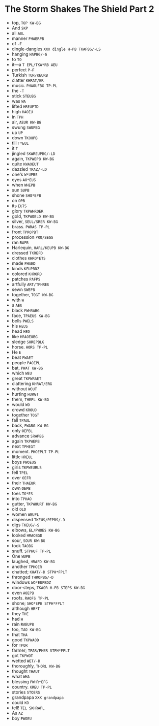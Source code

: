 # The Storm Shakes The Shield Part 2

* top, `TOP KW-BG`
* And `SKP`
* all `AUL`
* manner `PHAERPB`
* of `-F`
* dingle-dangles `XXX dingle H-PB TKAPBG/-LS`
* hanging `HAPBG/-G`
* to `TO`
* it—a `T EPL/TKA*RB AEU`
* perfect `P-F`
* Turkish `TUR/KEURB`
* clatter `KHRAT/ER`
* music. `PHAOUFBG TP-PL`
* the `-T`
* stick `STEUBG`
* was `WA`
* lifted `HREUFTD`
* high `HAOEU`
* in `TPH`
* air, `AEUR KW-BG`
* swung `SWUPBG`
* up `UP`
* down `TKOUPB`
* till `T*EUL`
* it `T`
* jingled `SKWREUPBG/-LD`
* again, `TKPWEPB KW-BG`
* quite `KWAOEUT`
* dazzled `TKAZ/-LD`
* one's `W*UPBS`
* eyes `AO*EUS`
* when `WHEPB`
* sun `SUPB`
* shone `SHO*EPB`
* on `OPB`
* its `EUTS`
* glory `TKPWHROER`
* gold, `TKPWOELD KW-BG`
* silver, `SEUL/SRER KW-BG`
* brass. `PWRAS TP-PL`
* front `TPROPBT`
* procession `PRO/SEGS`
* ran `RAPB`
* Harlequin, `HARL/KEUPB KW-BG`
* dressed `TKREFD`
* clothes `KHRO*ETS`
* made `PHAED`
* kinds `KEUPBDZ`
* colored `KHRORD`
* patches `PAFPS`
* artfully `ART/TPHREU`
* sewn `SWEPB`
* together, `TOGT KW-BG`
* with `W`
* a `AEU`
* black `PWHRABG`
* face, `TPAEUS KW-BG`
* bells `PWELS`
* his `HEUS`
* head `HED`
* like `HRAOEUBG`
* sledge `SHREPBLG`
* horse. `HORS TP-PL`
* He `E`
* beat `PWAET`
* people `PAOEPL`
* bat, `PWAT KW-BG`
* which `WEU`
* great `TKPWRAET`
* clattering `KHRAT/ERG`
* without `WOUT`
* hurting `HURGT`
* them, `THEPL KW-BG`
* would `WO`
* crowd `KROUD`
* together `TOGT`
* fall `TPAUL`
* back, `PWABG KW-BG`
* only `OEPBL`
* advance `SRAPBS`
* again `TKPWEPB`
* next `TPHEGT`
* moment. `PHOEPLT TP-PL`
* little `HREUL`
* boys `PWOEUS`
* girls `TKPWEURLS`
* fell `TPEL`
* over `OEFR`
* their `THAEUR`
* own `OEPB`
* toes `TO*ES`
* into `TPHAO`
* gutter, `TKPWOURT KW-BG`
* old `OLD`
* women `WEUPL`
* dispensed `TKEUS/PEPBS/-D`
* digs `TKEUG/-S`
* elbows, `EL/PWOES KW-BG`
* looked `HRAOBGD`
* sour, `SOUR KW-BG`
* took `TAOBG`
* snuff. `STPHUF TP-PL`
* One `WUPB`
* laughed, `HRAFD KW-BG`
* another `TPHOER`
* chatted; `KHAT/-D STPH*FPLT`
* thronged `THROPBG/-D`
* windows `WO*EUPBDZ`
* door-steps, `TKAOR H-PB STEPS KW-BG`
* even `AOEPB`
* roofs. `RAOFS TP-PL`
* shone; `SHO*EPB STPH*FPLT`
* although `HR*T`
* they `THE`
* had `H`
* rain `RAEUPB`
* too, `TAO KW-BG`
* that `THA`
* good `TKPWAOD`
* for `TPOR`
* farmer; `TPAR/PHER STPH*FPLT`
* got `TKPWOT`
* wetted `WET/-D`
* thoroughly, `THORL KW-BG`
* thought `THAUT`
* what `WHA`
* blessing `PWHR*EFG`
* country. `KREU TP-PL`
* stories `STOERS`
* grandpapa `XXX grandpapa`
* could `KO`
* tell! `TEL SKHRAPL`
* As `AZ`
* boy `PWOEU`
